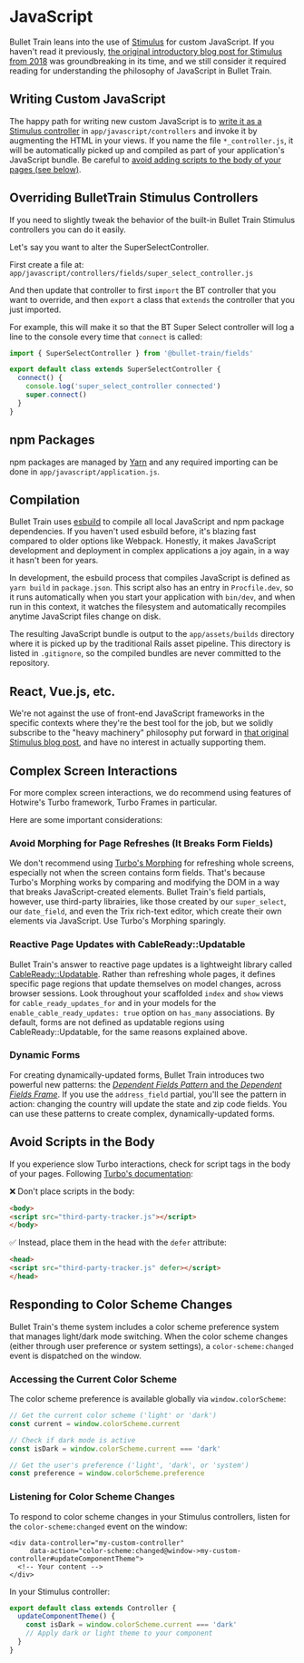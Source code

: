 # JavaScript
Bullet Train leans into the use of [Stimulus](https://stimulus.hotwired.dev) for custom JavaScript. If you haven't read it previously, [the original introductory blog post for Stimulus from 2018](https://medium.com/signal-v-noise/stimulus-1-0-a-modest-javascript-framework-for-the-html-you-already-have-f04307009130) was groundbreaking in its time, and we still consider it required reading for understanding the philosophy of JavaScript in Bullet Train.

## Writing Custom JavaScript
The happy path for writing new custom JavaScript is to [write it as a Stimulus controller](https://stimulus.hotwired.dev/handbook/building-something-real) in `app/javascript/controllers` and invoke it by augmenting the HTML in your views. If you name the file `*_controller.js`, it will be automatically picked up and compiled as part of your application's JavaScript bundle. Be careful to [avoid adding scripts to the body of your pages (see below)](#avoid-scripts-in-the-body).

## Overriding BulletTrain Stimulus Controllers

If you need to slightly tweak the behavior of the built-in Bullet Train Stimulus controllers you can do it easily.

Let's say you want to alter the SuperSelectController.

First create a file at: `app/javascript/controllers/fields/super_select_controller.js`

And then update that controller to first `import` the BT controller that you want to override,
and then `export` a class that `extends` the controller that you just imported.

For example, this will make it so that the BT Super Select controller will log a line to the console
every time that `connect` is called:

```javascript
import { SuperSelectController } from '@bullet-train/fields'

export default class extends SuperSelectController {
  connect() {
    console.log('super_select_controller connected')
    super.connect()
  }
}
```

## npm Packages
npm packages are managed by [Yarn](https://yarnpkg.com) and any required importing can be done in `app/javascript/application.js`.

## Compilation
Bullet Train uses [esbuild](https://esbuild.github.io) to compile all local JavaScript and npm package dependencies. If you haven't used esbuild before, it's blazing fast compared to older options like Webpack. Honestly, it makes JavaScript development and deployment in complex applications a joy again, in a way it hasn't been for years.

In development, the esbuild process that compiles JavaScript is defined as `yarn build` in `package.json`. This script also has an entry in `Procfile.dev`, so it runs automatically when you start your application with `bin/dev`, and when run in this context, it watches the filesystem and automatically recompiles anytime JavaScript files change on disk.

The resulting JavaScript bundle is output to the `app/assets/builds` directory where it is picked up by the traditional Rails asset pipeline. This directory is listed in `.gitignore`, so the compiled bundles are never committed to the repository.

## React, Vue.js, etc.
We're not against the use of front-end JavaScript frameworks in the specific contexts where they're the best tool for the job, but we solidly subscribe to the "heavy machinery" philosophy put forward in [that original Stimulus blog post](https://medium.com/signal-v-noise/stimulus-1-0-a-modest-javascript-framework-for-the-html-you-already-have-f04307009130), and have no interest in actually supporting them.

## Complex Screen Interactions

For more complex screen interactions, we do recommend using features of Hotwire's Turbo framework, Turbo Frames in particular.

Here are some important considerations:

### Avoid Morphing for Page Refreshes (It Breaks Form Fields)

We don't recommend using [Turbo's Morphing](https://turbo.hotwired.dev/handbook/page_refreshes) for refreshing whole screens, especially not when the screen contains form fields. That's because Turbo's Morphing works by comparing and modifying the DOM in a way that breaks JavaScript-created elements. Bullet Train's field partials, however, use third-party librairies, like those created by our `super_select`, our `date_field`, and even the Trix rich-text editor, which create their own elements via JavaScript. Use Turbo's Morphing sparingly.

### Reactive Page Updates with CableReady::Updatable

Bullet Train's answer to reactive page updates is a lightweight library called [CableReady::Updatable](https://cableready.stimulusreflex.com/guide/updatable.html). Rather than refreshing whole pages, it defines specific page regions that update themselves on model changes, across browser sessions. Look throughout your scaffolded `index` and `show` views for `cable_ready_updates_for` and in your models for the `enable_cable_ready_updates: true` option on `has_many` associations. By default, forms are not defined as updatable regions using CableReady::Updatable, for the same reasons explained above.

### Dynamic Forms

For creating dynamically-updated forms, Bullet Train introduces two powerful new patterns: the [_Dependent Fields Pattern_ and the _Dependent Fields Frame_](/docs/field-partials/dynamic-forms-dependent-fields.md). If you use the `address_field` partial, you'll see the pattern in action: changing the country will update the state and zip code fields. You can use these patterns to create complex, dynamically-updated forms.

## Avoid Scripts in the Body

If you experience slow Turbo interactions, check for script tags in the body of your pages. Following [Turbo's documentation](https://turbo.hotwired.dev/handbook/building#working-with-script-elements):

❌ Don't place scripts in the body:

```html
<body>
<script src="third-party-tracker.js"></script>
</body>
```

✅ Instead, place them in the head with the `defer` attribute:

```html
<head>
<script src="third-party-tracker.js" defer></script>
</head>
```

## Responding to Color Scheme Changes

Bullet Train's theme system includes a color scheme preference system that manages light/dark mode switching. When the color scheme changes (either through user preference or system settings), a `color-scheme:changed` event is dispatched on the window.

### Accessing the Current Color Scheme

The color scheme preference is available globally via `window.colorScheme`:

```javascript
// Get the current color scheme ('light' or 'dark')
const current = window.colorScheme.current

// Check if dark mode is active
const isDark = window.colorScheme.current === 'dark'

// Get the user's preference ('light', 'dark', or 'system')
const preference = window.colorScheme.preference
```

### Listening for Color Scheme Changes

To respond to color scheme changes in your Stimulus controllers, listen for the `color-scheme:changed` event on the window:

```erb
<div data-controller="my-custom-controller"
     data-action="color-scheme:changed@window->my-custom-controller#updateComponentTheme">
  <!-- Your content -->
</div>
```

In your Stimulus controller:

```javascript
export default class extends Controller {
  updateComponentTheme() {
    const isDark = window.colorScheme.current === 'dark'
    // Apply dark or light theme to your component
  }
}
```